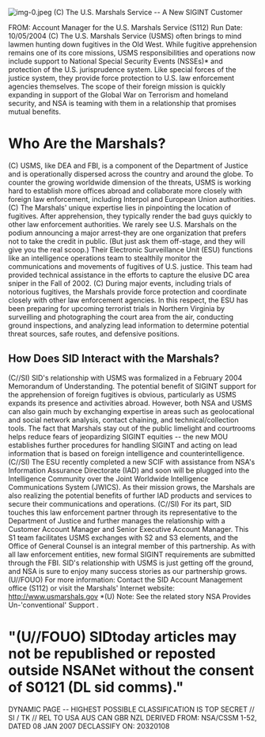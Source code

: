 ![img-0.jpeg](img-0.jpeg)
(C) The U.S. Marshals Service -- A New SIGINT Customer

FROM:
Account Manager for the U.S. Marshals Service (S112)
Run Date: 10/05/2004
(C) The U.S. Marshals Service (USMS) often brings to mind lawmen hunting down fugitives in the Old West. While fugitive apprehension remains one of its core missions, USMS responsibilities and operations now include support to National Special Security Events (NSSEs)* and protection of the U.S. jurisprudence system. Like special forces of the justice system, they provide force protection to U.S. law enforcement agencies themselves. The scope of their foreign mission is quickly expanding in support of the Global War on Terrorism and homeland security, and NSA is teaming with them in a relationship that promises mutual benefits.

# Who Are the Marshals? 

(C) USMS, like DEA and FBI, is a component of the Department of Justice and is operationally dispersed across the country and around the globe. To counter the growing worldwide dimension of the threats, USMS is working hard to establish more offices abroad and collaborate more closely with foreign law enforcement, including Interpol and European Union authorities.
(C) The Marshals' unique expertise lies in pinpointing the location of fugitives. After apprehension, they typically render the bad guys quickly to other law enforcement authorities. We rarely see U.S. Marshals on the podium announcing a major arrest-they are one organization that prefers not to take the credit in public. (But just ask them off-stage, and they will give you the real scoop.) Their Electronic Surveillance Unit (ESU) functions like an intelligence operations team to stealthily monitor the communications and movements of fugitives of U.S. justice. This team had provided technical assistance in the efforts to capture the elusive DC area sniper in the Fall of 2002.
(C) During major events, including trials of notorious fugitives, the Marshals provide force protection and coordinate closely with other law enforcement agencies. In this respect, the ESU has been preparing for upcoming terrorist trials in Northern Virginia by surveilling and photographing the court area from the air, conducting ground inspections, and analyzing lead information to determine potential threat sources, safe routes, and defensive positions.

## How Does SID Interact with the Marshals?

(C//SI) SID's relationship with USMS was formalized in a February 2004 Memorandum of Understanding. The potential benefit of SIGINT support for the apprehension of foreign fugitives is obvious, particularly as USMS expands its presence and activities abroad. However, both NSA and USMS can also gain much by exchanging expertise in areas such as geolocational and social network analysis, contact chaining, and technical/collection tools. The fact that Marshals stay out of the public limelight and courtrooms helps reduce fears of jeopardizing SIGINT equities -- the new MOU establishes further procedures for handling SIGINT and acting on lead information that is based on foreign intelligence and counterintelligence.
(C//SI) The ESU recently completed a new SCIF with assistance from NSA's Information Assurance Directorate (IAD) and soon will be plugged into the Intelligence Community over the Joint Worldwide Intelligence Communications System (JWICS). As their mission grows, the Marshals are also realizing the potential benefits of further IAD products and services to secure their communications and operations.
(C//SI) For its part, SID touches this law enforcement partner through its representative to the Department of Justice and further manages the relationship with a Customer Account Manager and Senior Executive Account Manager. This S1 team facilitates USMS exchanges with S2 and S3 elements, and the Office of General Counsel is an integral member of this partnership. As with all law enforcement entities, new formal SIGINT requirements are submitted through the FBI.
SID's relationship with USMS is just getting off the ground, and NSA is sure to enjoy many success stories as our partnership grows.
(U//FOUO) For more information: Contact the SID Account Management office (S112) or visit the Marshals' Internet website: http://www.usmarshals.gov
*(U) Note: See the related story NSA Provides Un-'conventional' Support .

# "(U//FOUO) SIDtoday articles may not be republished or reposted outside NSANet without the consent of S0121 (DL sid comms)." 

DYNAMIC PAGE -- HIGHEST POSSIBLE CLASSIFICATION IS TOP SECRET // SI / TK // REL TO USA AUS CAN GBR NZL DERIVED FROM: NSA/CSSM 1-52, DATED 08 JAN 2007 DECLASSIFY ON: 20320108
